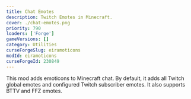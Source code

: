 ```yaml
---
title: Chat Emotes
description: Twitch Emotes in Minecraft.
cover: ./chat-emotes.png
priority: 790
loaders: ['Forge']
gameVersions: []
category: Utilities
curseForgeSlug: eiramoticons
modId: eiramoticons
curseForgeId: 230849
---
```


This mod adds emoticons to Minecraft chat.
By default, it adds all Twitch global emotes and configured Twitch subscriber emotes.
It also supports BTTV and FFZ emotes.